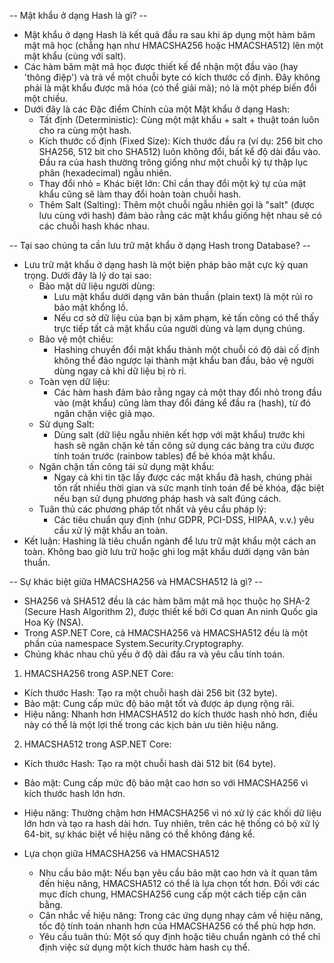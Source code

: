 -- Mật khẩu ở dạng Hash là gì? -- 
- Mật khẩu ở dạng Hash là kết quả đầu ra sau khi áp dụng một hàm băm mật mã học (chẳng hạn như HMACSHA256 hoặc HMACSHA512) lên một mật khẩu (cùng với salt). 
- Các hàm băm mật mã học được thiết kế để nhận một đầu vào (hay 'thông điệp') và trả về một chuỗi byte có kích thước cố định. Đây không phải là mật khẩu được mã hóa (có thể giải mã); nó là một phép biến đổi một chiều. 
- Dưới đây là các Đặc điểm Chính của một Mật khẩu ở dạng Hash:
  - Tất định (Deterministic): Cùng một mật khẩu + salt + thuật toán luôn cho ra cùng một hash.
  - Kích thước cố định (Fixed Size): Kích thước đầu ra (ví dụ: 256 bit cho SHA256, 512 bit cho SHA512) luôn không đổi, bất kể độ dài đầu vào. Đầu ra của hash thường trông giống như một chuỗi ký tự thập lục phân (hexadecimal) ngẫu nhiên.
  - Thay đổi nhỏ = Khác biệt lớn: Chỉ cần thay đổi một ký tự của mật khẩu cũng sẽ làm thay đổi hoàn toàn chuỗi hash.
  - Thêm Salt (Salting): Thêm một chuỗi ngẫu nhiên gọi là "salt" (được lưu cùng với hash) đảm bảo rằng các mật khẩu giống hệt nhau sẽ có các chuỗi hash khác nhau.

-- Tại sao chúng ta cần lưu trữ mật khẩu ở dạng Hash trong Database? -- 
- Lưu trữ mật khẩu ở dạng hash là một biện pháp bảo mật cực kỳ quan trọng. Dưới đây là lý do tại sao:
  - Bảo mật dữ liệu người dùng: 
    - Lưu mật khẩu dưới dạng văn bản thuần (plain text) là một rủi ro bảo mật khổng lồ. 
    - Nếu cơ sở dữ liệu của bạn bị xâm phạm, kẻ tấn công có thể thấy trực tiếp tất cả mật khẩu của người dùng và lạm dụng chúng.
  - Bảo vệ một chiều: 
    - Hashing chuyển đổi mật khẩu thành một chuỗi có độ dài cố định không thể đảo ngược lại thành mật khẩu ban đầu, bảo vệ người dùng ngay cả khi dữ liệu bị rò rỉ.
  - Toàn vẹn dữ liệu: 
    - Các hàm hash đảm bảo rằng ngay cả một thay đổi nhỏ trong đầu vào (mật khẩu) cũng làm thay đổi đáng kể đầu ra (hash), từ đó ngăn chặn việc giả mạo.
  - Sử dụng Salt: 
    - Dùng salt (dữ liệu ngẫu nhiên kết hợp với mật khẩu) trước khi hash sẽ ngăn chặn kẻ tấn công sử dụng các bảng tra cứu được tính toán trước (rainbow tables) để bẻ khóa mật khẩu.
  - Ngăn chặn tấn công tái sử dụng mật khẩu:
    - Ngay cả khi tin tặc lấy được các mật khẩu đã hash, chúng phải tốn rất nhiều thời gian và sức mạnh tính toán để bẻ khóa, đặc biệt nếu bạn sử dụng phương pháp hash và salt đúng cách.
  - Tuân thủ các phương pháp tốt nhất và yêu cầu pháp lý: 
    - Các tiêu chuẩn quy định (như GDPR, PCI-DSS, HIPAA, v.v.) yêu cầu xử lý mật khẩu an toàn.
- Kết luận: Hashing là tiêu chuẩn ngành để lưu trữ mật khẩu một cách an toàn. Không bao giờ lưu trữ hoặc ghi log mật khẩu dưới dạng văn bản thuần.

-- Sự khác biệt giữa HMACSHA256 và HMACSHA512 là gì? -- 
- SHA256 và SHA512 đều là các hàm băm mật mã học thuộc họ SHA-2 (Secure Hash Algorithm 2), được thiết kế bởi Cơ quan An ninh Quốc gia Hoa Kỳ (NSA). 
- Trong ASP.NET Core, cả HMACSHA256 và HMACSHA512 đều là một phần của namespace System.Security.Cryptography. 
- Chúng khác nhau chủ yếu ở độ dài đầu ra và yêu cầu tính toán.

1. HMACSHA256 trong ASP.NET Core:
  - Kích thước Hash: Tạo ra một chuỗi hash dài 256 bit (32 byte).
  - Bảo mật: Cung cấp mức độ bảo mật tốt và được áp dụng rộng rãi.
  - Hiệu năng: Nhanh hơn HMACSHA512 do kích thước hash nhỏ hơn, điều này có thể là một lợi thế trong các kịch bản ưu tiên hiệu năng.

2. HMACSHA512 trong ASP.NET Core:
  - Kích thước Hash: Tạo ra một chuỗi hash dài 512 bit (64 byte).
  - Bảo mật: Cung cấp mức độ bảo mật cao hơn so với HMACSHA256 vì kích thước hash lớn hơn.
  - Hiệu năng: Thường chậm hơn HMACSHA256 vì nó xử lý các khối dữ liệu lớn hơn và tạo ra hash dài hơn. Tuy nhiên, trên các hệ thống có bộ xử lý 64-bit, sự khác biệt về hiệu năng có thể không đáng kể.

- Lựa chọn giữa HMACSHA256 và HMACSHA512
  - Nhu cầu bảo mật: Nếu bạn yêu cầu bảo mật cao hơn và ít quan tâm đến hiệu năng, HMACSHA512 có thể là lựa chọn tốt hơn. Đối với các mục đích chung, HMACSHA256 cung cấp một cách tiếp cận cân bằng.
  - Cân nhắc về hiệu năng: Trong các ứng dụng nhạy cảm về hiệu năng, tốc độ tính toán nhanh hơn của HMACSHA256 có thể phù hợp hơn.
  - Yêu cầu tuân thủ: Một số quy định hoặc tiêu chuẩn ngành có thể chỉ định việc sử dụng một kích thước hàm hash cụ thể.
